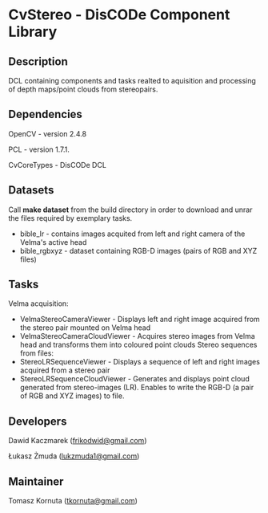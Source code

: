 CvStereo - DisCODe Component Library
====================================

Description
-----------

DCL containing components and tasks realted to aquisition and processing of depth maps/point clouds from stereopairs.

Dependencies
------------

OpenCV - version 2.4.8

PCL - version 1.7.1.

CvCoreTypes - DisCODe DCL

Datasets
------------
Call __make dataset__ from the build directory in order to download and unrar the files required by exemplary tasks.
   * bible_lr - contains images acquited from left and right camera of the Velma's active head
   * bible_rgbxyz - dataset containing RGB-D images (pairs of RGB and XYZ files)    

Tasks
------------
Velma acquisition:
   * VelmaStereoCameraViewer - Displays left and right image acquired from the stereo pair mounted on Velma head
   * VelmaStereoCameraCloudViewer - Acquires stereo images from Velma head and transforms them into coloured point clouds 
Stereo sequences from files:   
   * StereoLRSequenceViewer - Displays a sequence of left and right images acquired from a stereo pair
   * StereoLRSequenceCloudViewer - Generates and displays point cloud generated from stereo-images (LR). Enables to write the RGB-D (a pair of RGB and XYZ images) to file.

Developers
----------

Dawid Kaczmarek (frikodwid@gmail.com)

Łukasz Żmuda (lukzmuda1@gmail.com)

Maintainer
----------

Tomasz Kornuta (tkornuta@gmail.com)

